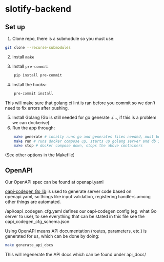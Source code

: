 # slotify-backend

## Set up

1. Clone repo, there is a submodule so you must use:

```bash
git clone --recurse-submodules
```

2. Install `make`

3. Install `pre-commit`:

```bash
    pip install pre-commit
```

4. Install the hooks:

```bash
    pre-commit install
```

This will make sure that golang ci lint is ran before you commit so we don't need to
fix errors after pushing.

5. Install Golang (Go is still needed for go generate ./..., if this is a problem we can dockerise)
6. Run the app through:

```bash
    make generate # locally runs go and generates files needed, must be run
    make run # runs docker compose up, starts up golang server and db in containers
    make stop # docker compose down, stops the above containers

```

(See other options in the Makefile)

## OpenAPI

Our OpenAPI spec can be found at openapi.yaml

[oapi-codegen Go lib](https://github.com/oapi-codegen/oapi-codegen) is used to generate server code
based on openapi.yaml, so things like input validation, registering handlers among other things are
automated.

/api/oapi_codegen_cfg.yaml defines our oapi-codegen config (eg. what Go server to use), to see everything that can be stated in this file see the oapi_codegen_cfg_schema.json

Using OpenAPI means API documentation (routes, parameters, etc.) is generated for us, which can be done by doing:

```bash
make generate_api_docs
```

This will regenerate the API docs which can be found under api_docs/
